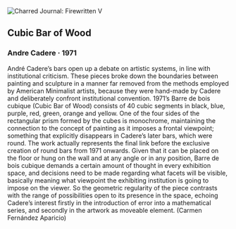<div class="artwork-of-the-day">
  <div class="container">
    <div class="img-wrapper">
      <img
        src="https://uploads7.wikiart.org/images/andrei-cadere/cubic-bar-of-wood-1971.jpg!Large.jpg"
        alt="Charred Journal: Firewritten V" />
    </div>
    <div class="artwork-detail">
      <div class="artwork-origin"> 
        <h2 class="artwork-name">Cubic Bar of Wood</h2>
        <h3 class="artist">
          Andre Cadere
                    ·  1971
        </h3>
      </div>
      <p class="description">
        <span class="artwork-description-text ng-binding" ng-bind-html="viewModel.ArtworkOfTheDay.Description | unsafe">André Cadere’s bars open up a debate on artistic systems, in line with institutional criticism. These pieces broke down the boundaries between painting and sculpture in a manner far removed from the methods employed by American Minimalist artists, because they were hand-made by Cadere and deliberately confront institutional convention. 1971’s Barre de bois cubique (Cubic Bar of Wood) consists of 40 cubic segments in black, blue, purple, red, green, orange and yellow. One of the four sides of the rectangular prism formed by the cubes is monochrome, maintaining the connection to the concept of painting as it imposes a frontal viewpoint; something that explicitly disappears in Cadere’s later bars, which were round. The work actually represents the final link before the exclusive creation of round bars from 1971 onwards. Given that it can be placed on the floor or hung on the wall and at any angle or in any position, Barre de bois cubique demands a certain amount of thought in every exhibition space, and decisions need to be made regarding what facets will be visible, basically meaning what viewpoint the exhibiting institution is going to impose on the viewer. So the geometric regularity of the piece contrasts with the range of possibilities open to its presence in the space, echoing Cadere’s interest firstly in the introduction of error into a mathematical series, and secondly in the artwork as moveable element. (Carmen Fernández Aparicio)</span>
                        <div class="text-shadow-container" ng-show="showShadow" style=""></div>
      </p>
    </div>
  </div>

</div>
